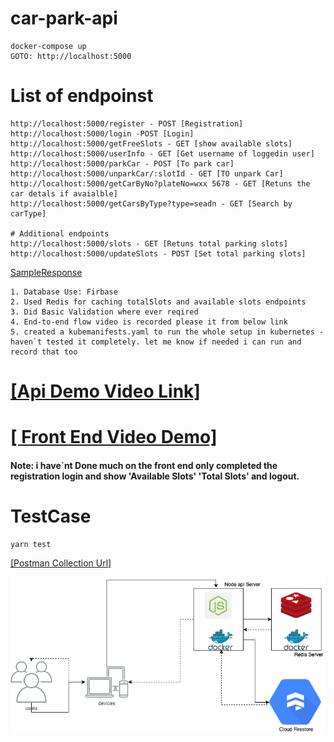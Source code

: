 # car-park-api

```
docker-compose up
GOTO: http://localhost:5000

```

# List of endpoinst

```
http://localhost:5000/register - POST [Registration]
http://localhost:5000/login -POST [Login]
http://localhost:5000/getFreeSlots - GET [show available slots]
http://localhost:5000/userInfo - GET [Get username of loggedin user]
http://localhost:5000/parkCar - POST [To park car]
http://localhost:5000/unparkCar/:slotId - GET [TO unpark Car]
http://localhost:5000/getCarByNo?plateNo=wxx 5678 - GET [Retuns the car detals if avaialble]
http://localhost:5000/getCarsByType?type=seadn - GET [Search by carType]

# Additional endpoints
http://localhost:5000/slots - GET [Retuns total parking slots]
http://localhost:5000/updateSlots - POST [Set total parking slots]
```

[SampleResponse](./EndpoinResponses.md)

```
1. Database Use: Firbase
2. Used Redis for caching totalSlots and available slots endpoints
3. Did Basic Validation where ever reqired
4. End-to-end flow video is recorded please it from below link
5. created a kubemanifests.yaml to run the whole setup in kubernetes - haven`t tested it completely. let me know if needed i can run and record that too
```

# [[Api Demo Video Link]](https://drive.google.com/file/d/1d0b9ACZsKQ8UIqHXITwP_1Ngxdnrl43K/view?usp=sharing)

# [[ Front End Video Demo]](https://drive.google.com/file/d/1oaELRVrBGYC5ad3cIYH2OZOYSrnLy6v5/view?usp=sharing)

#### Note: i have`nt Done much on the front end only completed the registration login and show 'Available Slots' 'Total Slots' and logout.

# TestCase

```
yarn test
```

[[Postman Collection Url]](https://drive.google.com/file/d/1RY7FGpgtBU5FDG3FCZTCleKl3aHhXWn1/view?usp=sharing)

![](images/simple-car-park-articture.png)
